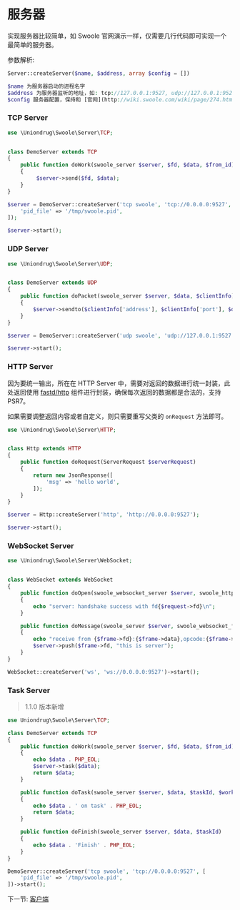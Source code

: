 # 服务器

实现服务器比较简单，如 Swoole 官网演示一样，仅需要几行代码即可实现一个最简单的服务器。

参数解析: 

```php
Server::createServer($name, $address, array $config = [])

$name 为服务器启动的进程名字
$address 为服务器监听的地址，如: tcp://127.0.0.1:9527, udp://127.0.0.1:9527, ws://127.0.0.1:9527, http://127.0.0.1:9527
$config 服务器配置，保持和 [官网](http://wiki.swoole.com/wiki/page/274.html) 一致，新增 pid_file 选项, 当 pid_file 不存在的时候，默认会存放在当前执行命令的目录下。
```

### TCP Server

```php
use \Uniondrug\Swoole\Server\TCP;


class DemoServer extends TCP
{
    public function doWork(swoole_server $server, $fd, $data, $from_id)
    {
         $server->send($fd, $data);
    }
}

$server = DemoServer::createServer('tcp swoole', 'tcp://0.0.0.0:9527', [
    'pid_file' => '/tmp/swoole.pid',
]);

$server->start();
```

### UDP Server 

```php
use \Uniondrug\Swoole\Server\UDP;


class DemoServer extends UDP
{
    public function doPacket(swoole_server $server, $data, $clientInfo)
    {
        $server->sendto($clientInfo['address'], $clientInfo['port'], $data);
    }
}

$server = DemoServer::createServer('udp swoole', 'udp://127.0.0.1:9527');

$server->start();
```

### HTTP Server

因为要统一输出，所在在 HTTP Server 中，需要对返回的数据进行统一封装，此处返回使用 [fastd/http](https://github.com/uniondrug/http) 组件进行封装，确保每次返回的数据都是合法的，支持 PSR7。

如果需要调整返回内容或者自定义，则只需要重写父类的 `onRequest` 方法即可。

```php
use \Uniondrug\Swoole\Server\HTTP;


class Http extends HTTP
{
    public function doRequest(ServerRequest $serverRequest)
    {
        return new JsonResponse([
            'msg' => 'hello world',
        ]);
    }
}

$server = Http::createServer('http', 'http://0.0.0.0:9527');

$server->start();
```

### WebSocket Server

```php
use \Uniondrug\Swoole\Server\WebSocket;


class WebSocket extends WebSocket
{
    public function doOpen(swoole_websocket_server $server, swoole_http_request $request)
    {
        echo "server: handshake success with fd{$request->fd}\n";
    }

    public function doMessage(swoole_server $server, swoole_websocket_frame $frame)
    {
        echo "receive from {$frame->fd}:{$frame->data},opcode:{$frame->opcode},fin:{$frame->finish}\n";
        $server->push($frame->fd, "this is server");
    }
}

WebSocket::createServer('ws', 'ws://0.0.0.0:9527')->start();
```

### Task Server

> 1.1.0 版本新增

```php
use Uniondrug\Swoole\Server\TCP;

class DemoServer extends TCP
{
    public function doWork(swoole_server $server, $fd, $data, $from_id)
    {
        echo $data . PHP_EOL;
        $server->task($data);
        return $data;
    }

    public function doTask(swoole_server $server, $data, $taskId, $workerId)
    {
        echo $data . ' on task' . PHP_EOL;
        return $data;
    }

    public function doFinish(swoole_server $server, $data, $taskId)
    {
        echo $data . 'Finish' . PHP_EOL;
    }
}

DemoServer::createServer('tcp swoole', 'tcp://0.0.0.0:9527', [
    'pid_file' => '/tmp/swoole.pid',
])->start();
```

下一节: [客户端](2-2-client.md)